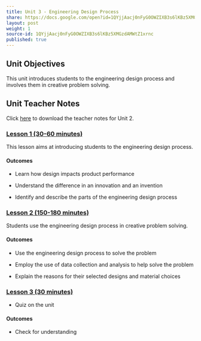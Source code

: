 ```yaml
---
title: Unit 3 - Engineering Design Process 
share: https://docs.google.com/open?id=1QYjjAacj0nFyG0OWZIXB3s6lKBz5XMGzdAMWtZ1xrnc
layout: post
weight: 1
source-id: 1QYjjAacj0nFyG0OWZIXB3s6lKBz5XMGzdAMWtZ1xrnc
published: true
---
```


## Unit Objectives

This unit introduces students to the engineering design process and involves them in creative problem solving.

## Unit Teacher Notes

Click <a href="https://docs.google.com/document/d/1M1tIBcjwsaXn7P2Hqja_UWaK8lCEdabBjadssJKbaQs/edit?usp=sharing" target="_blank">here</a> to download the teacher notes for Unit 2.

### [Lesson 1 (30-60 minutes)](#)

This lesson aims at introducing students to the engineering design process.

#### Outcomes

* Learn how design impacts product performance

* Understand the difference in an innovation and an invention

* Identify and describe the parts of the engineering design process

### [Lesson 2 (150-180 minutes)](#)

Students use the engineering design process in creative problem solving.

#### Outcomes 

* Use the engineering design process to solve the problem

* Employ the use of data collection and analysis to help solve the problem

* Explain the reasons for their selected designs and material choices

### [Lesson 3 (30 minutes)](#)

* Quiz on the unit

#### Outcomes

* Check for understanding

